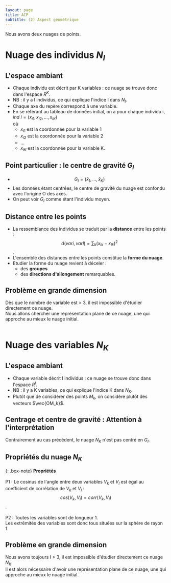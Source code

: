 ```yaml
---
layout: page
title: ACP
subtitle: (2) Aspect géométrique
---
```



Nous avons deux nuages de points. 

# Nuage des individus $N_I$

## L'espace ambiant
* Chaque individu est décrit par K variables : ce nuage se trouve donc dans l'espace $R^K$.
* NB : il y a I individus, ce qui explique l'indice I dans $N_I$. <br/>
* Chaque axe du repère correspond à une variable. 
* En se référant au tableau de données initial, on a pour chaque individu i, $ind~i = (x_{i1},x_{i2},...,x_{iK})$  
où 
  * $x_{i1}$ est la coordonnée pour la variable 1
  * $x_{i2}$ est la coordonnée pour la variable 2
  * ...
  * $x_{iK}$ est la coordonnée pour la variable K. 
  

## Point particulier : le centre de gravité $G_I$

* $$G_I = (\bar{x}_1,...,\bar{x}_K)$$
* Les données étant centrées, le centre de gravité du nuage est confondu avec l'origine O des axes. 
* On peut voir $G_I$ comme étant l'individu moyen. <br/>

## Distance entre les points

* La ressemblance des individus se traduit par la **distance** entre les points : $$d(vari,varl) = \sum_k (x_{ik} - x_{lk})^2$$.
* L'ensemble des distances entre les points constitue la **forme du nuage**. 
* Etudier la forme du nuage revient à déceler :
  * des **groupes**   
  * des **directions d'allongement** remarquables. <br/>

## Problème en grande dimension
Dès que le nombre de variable est > 3, il est impossible d'étudier directement ce nuage.   
Nous allons chercher une représentation plane de ce nuage, une qui approche au mieux le nuage initial. <br/><br/>


# Nuage des variables $N_K$

## L'espace ambiant
* Chaque variable décrit I individus : ce nuage se trouve donc dans l'espace $R^I$.
* NB : il y a K variables, ce qui explique l'indice K dans $N_K$.
* Plutôt que de considérer des points $M_k$, on considère plutôt des vecteurs $\vec{OM_k}$. <br/>

## Centrage et centre de gravité : Attention à l'interprétation
Contrairement au cas précédent, le nuage $N_K$ n'est pas centré en $G_I$. <br/>

## Propriétés du nuage $N_K$
 
{: .box-note} 
**Propriétés** <br/><br/>
P1 : Le cosinus de l'angle entre deux variables $V_k$ et $V_l$ est égal au coefficient de corrélation de $V_k$ et $V_l$ :
$$cos(V_k,V_l) = corr(V_k,V_l)$$.  <br/><br/>
P2 : Toutes les variables sont de longueur 1.  
Les extrêmités des variables sont donc tous situées sur la sphère de rayon 1. 


## Problème en grande dimension
Nous avons toujours I > 3, il est impossible d'étudier directement ce nuage $N_K$.   
Il est alors nécessaire d'avoir une représentation plane de ce nuage, une qui approche au mieux le nuage initial. <br/><br/>
